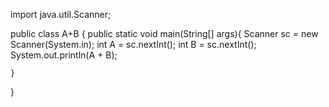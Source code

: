 import java.util.Scanner;

public class A+B {
    public static void main(String[] args){
        Scanner sc = new Scanner(System.in);
        int A = sc.nextInt();
        int B = sc.nextInt();
        System.out.println(A + B);
        

    }
    
}

